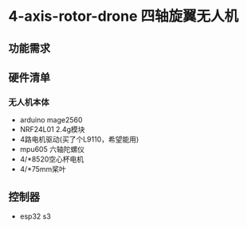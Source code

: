 # 4-axis-rotor-drone 四轴旋翼无人机

## 功能需求

## 硬件清单
### 无人机本体
* arduino mage2560
* NRF24L01 2.4g模块
* 4路电机驱动(买了个L9110，希望能用)
* mpu605 六轴陀螺仪
* 4/*8520空心杯电机
* 4/*75mm桨叶

## 控制器
* esp32 s3
